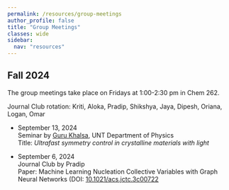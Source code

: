 ```yaml
---
permalink: /resources/group-meetings 
author_profile: false
title: "Group Meetings"
classes: wide
sidebar:
  nav: "resources"
---
```



## Fall 2024 

The group meetings take place on Fridays at 1:00-2:30 pm in Chem 262. 

Journal Club rotation: Kriti, Aloka, Pradip, Shikshya, Jaya, Dipesh, Oriana, Logan, Omar 

- September 13, 2024  
  Seminar by [Guru Khalsa](https://physics.unt.edu/people/guru-khalsa-phd), UNT Department of Physics  
  Title: *Ultrafast symmetry control in crystalline materials with light*  

- September 6, 2024  
  Journal Club by Pradip  
  Paper: Machine Learning Nucleation Collective Variables with Graph Neural Networks (DOI: [10.1021/acs.jctc.3c00722](doi.org/10.1021/acs.jctc.3c00722)  



  


